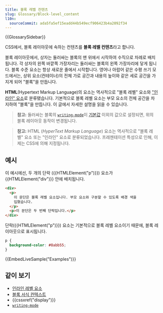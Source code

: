```yaml
---
title: 블록 레벨 컨텐츠
slug: Glossary/Block-level_content
l10n:
  sourceCommit: ada5fa5ef15eadd44b549ecf906423b4a2092f34
---
```


{{GlossarySidebar}}

CSS에서, 블록 레이아웃에 속하는 컨텐츠를 **블록 레벨 컨텐츠**라고 합니다.

블록 레이아웃에서, 상자는 둘러싸는 블록의 맨 위에서 시작하여 수직으로 차례로 배치됩니다. 각 상자의 왼쪽 바깥쪽 가장자리는 둘러싸는 블록의 왼쪽 가장자리에 닿게 됩니다. 블록 수준 요소는 항상 새로운 줄에서 시작합니다. 영어나 아랍어 같은 수평 쓰기 모드에서는, 상위 요소(컨테이너)의 전체 가로 공간과 내용의 높이와 같은 세로 공간을 가지게 되어 "블록"을 만듭니다.

**HTML**(Hypertext Markup Language)의 요소는 역사적으로 "블록 레벨" 요소와 ["인라인" 요소](/ko/docs/Web/HTML/Inline_elements)로 분류됐습니다. 기본적으로 블록 레벨 요소는 부모 요소의 전체 공간을 차지하여 "블록"을 만듭니다. 이 글에서 자세한 설명을 읽을 수 있습니다.

> **참고:** 둘러싸는 블록의 [`writing-mode`](/ko/docs/Web/CSS/writing-mode)이 [기본값](/ko/docs/Web/CSS/writing-mode#formal_definition) 이외의 값으로 설정되면, 위의 블록 레이아웃 동작이 변경됩니다.

> **참고:** HTML (_HyperText Markup Language_) 요소는 역사적으로 "블록 레벨" 요소 또는 "인라인" 요소로 분류되었습니다. 프레젠테이션 특성으로 인해, 이제는 CSS에 의해 지정됩니다.

## 예시

이 예시에선, 두 개의 단락 ({{HTMLElement("p")}}) 요소가 {{HTMLElement("div")}} 안에 배치됩니다.

```html
<div>
  <p>
    이 문단은 블록 레벨 요소입니다. 부모 요소와 구분할 수 있도록 배경 색을
    입혔습니다.
  </p>
  <p>이 문단은 두 번째 단락입니다.</p>
</div>
```

단락({{HTMLElement("p")}}) 요소는 기본적으로 블록 레벨 요소이기 때문에, 블록 레이아웃으로 표시됩니다.

```css hidden
p {
  background-color: #8abb55;
}
```

{{EmbedLiveSample("Examples")}}

## 같이 보기

- [인라인 레벨 요소](/ko/docs/Web/HTML/Inline_elements)
- [블록 서식 컨텍스트](/ko/docs/Web/Guide/CSS/Block_formatting_context)
- {{cssxref("display")}}
- [`writing-mode`](/ko/docs/Web/CSS/writing-mode)
